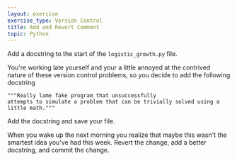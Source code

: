 ```yaml
---
layout: exercise
exercise_type: Version Control
title: Add and Revert Comment
topic: Python
---
```


Add a docstring to the start of the `logistic_growth.py` file.

You're working late yourself and your a little annoyed at the contrived
nature of these version control problems, so you decide to add the
following docstring

```
"""Really lame fake program that unsuccessfully
attempts to simulate a problem that can be trivially solved using a
little math."""
```

Add the docstring and save your file.

When you wake up the next morning you realize that maybe this wasn't
the smartest idea you've had this week. Revert the change, add a
better docstring, and commit the change.
